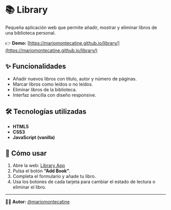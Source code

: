 # 📚 Library

Pequeña aplicación web que permite añadir, mostrar y eliminar libros de una biblioteca personal.

👉 **Demo:** [https://mariomontecatine.github.io/library/](https://mariomontecatine.github.io/library/)

## ✨ Funcionalidades
- Añadir nuevos libros con título, autor y número de páginas.  
- Marcar libros como leídos o no leídos.  
- Eliminar libros de la biblioteca.  
- Interfaz sencilla con diseño responsive.  

## 🛠️ Tecnologías utilizadas
- **HTML5**
- **CSS3**
- **JavaScript (vanilla)**

## 🚀 Cómo usar
1. Abre la web: [Library App](https://mariomontecatine.github.io/library/)  
2. Pulsa el botón **“Add Book”**.  
3. Completa el formulario y añade tu libro.  
4. Usa los botones de cada tarjeta para cambiar el estado de lectura o eliminar el libro.  

---

👨‍💻 **Autor:** [@mariomontecatine](https://github.com/mariomontecatine)
